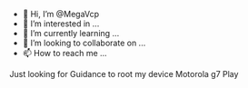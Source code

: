 - 👋 Hi, I’m @MegaVcp
- 👀 I’m interested in ...
- 🌱 I’m currently learning ...
- 💞️ I’m looking to collaborate on ...
- 📫 How to reach me ...

<!---
MegaVcp/MegaVcp is a ✨ special ✨ repository because its `README.md` (this file) appears on your GitHub profile.
You can click the Preview link to take a look at your changes.
--->Just looking for Guidance to root my device Motorola g7 Play

